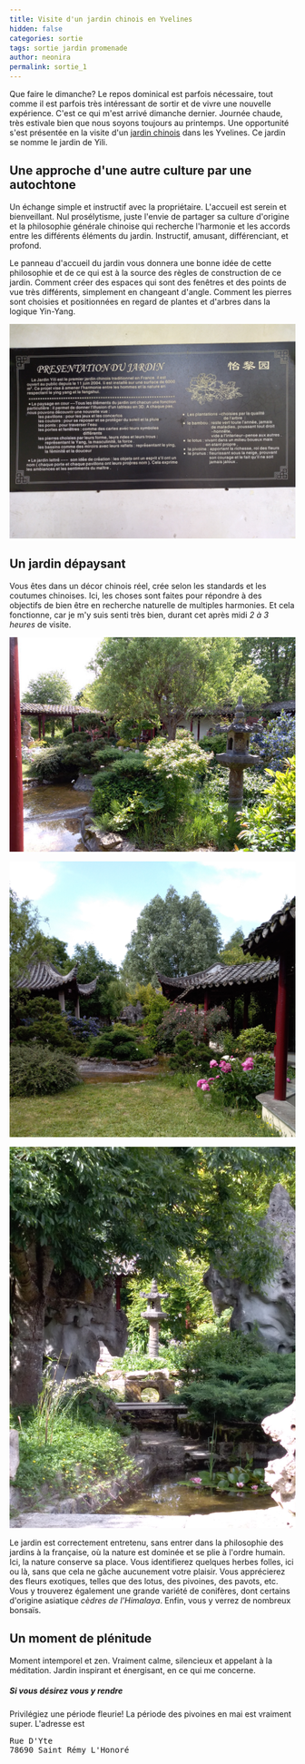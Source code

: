 ```yaml
---
title: Visite d'un jardin chinois en Yvelines
hidden: false
categories: sortie
tags: sortie jardin promenade 
author: neonira
permalink: sortie_1
---
```

Que faire le dimanche? Le repos dominical est parfois nécessaire, tout comme il est parfois très intéressant de sortir et de vivre une nouvelle expérience. C'est ce qui m'est arrivé dimanche dernier.
Journée chaude, très estivale bien que nous soyons toujours au printemps. Une opportunité s'est présentée en la visite d'un [jardin chinois](http://www.jardinyili.com/) dans les Yvelines. Ce jardin se nomme le jardin de Yili.

## Une approche d'une autre culture par une autochtone

Un échange simple et instructif avec la propriétaire. L'accueil est serein et bienveillant. Nul prosélytisme, juste l'envie de partager sa culture d'origine et la philosophie générale chinoise qui recherche l'harmonie et les accords entre les différents éléments du jardin. Instructif, amusant, différenciant, et profond.  

Le panneau d'accueil du jardin vous donnera une bonne idée de cette philosophie et de ce qui est à la source des règles de construction de ce jardin. Comment créer des espaces qui sont des fenêtres et des points de vue très différents, simplement en changeant d'angle. Comment les pierres sont choisies et positionnées en regard de plantes et d'arbres dans la logique Yin-Yang.  

![panneau d'accueil](/images/sorties/yili/philo.jpg)

## Un jardin dépaysant

Vous êtes dans un décor chinois réel, crée selon les standards et les coutumes chinoises. Ici, les choses sont faites pour répondre à des objectifs de bien être en recherche naturelle de multiples harmonies. Et cela fonctionne, car je m'y suis senti très bien, durant cet après midi <cite class='comment'>2 à 3 heures</cite> de visite.   

![vue 1](/images/sorties/yili/b.jpg)

![vue 2](/images/sorties/yili/e.jpg)

![vue 3](/images/sorties/yili/g.jpg)

Le jardin est correctement entretenu, sans entrer dans la philosophie des jardins à la française, où la nature est dominée et se plie à l'ordre humain. Ici, la nature conserve sa place. Vous identifierez quelques herbes folles, ici ou là, sans que cela ne gâche aucunement votre plaisir. Vous apprécierez des fleurs exotiques, telles que des lotus, des pivoines, des pavots, etc. Vous y trouverez également une grande variété de conifères, dont certains d'origine asiatique <cite class='comment'>cèdres de l'Himalaya</cite>. Enfin, vous y verrez de nombreux bonsaïs.   

## Un moment de plénitude

Moment intemporel et zen. Vraiment calme, silencieux et appelant à la méditation. Jardin inspirant et énergisant, en ce qui me concerne.


##### Si vous désirez vous y rendre

Privilégiez une période fleurie! La période des pivoines en mai est vraiment super. L'adresse est 
<pre>
Rue D'Yte
78690 Saint Rémy L'Honoré
</pre>


